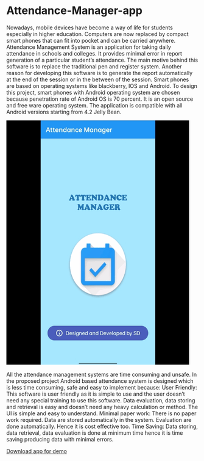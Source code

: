 # Attendance-Manager-app
Nowadays, mobile devices have become a way of life for students especially in higher education. Computers are now replaced by compact smart phones that can fit into pocket and can be carried anywhere. 
Attendance Management System is an application for taking daily attendance in schools and colleges. It provides minimal error in report generation of a particular student’s attendance. 
The main motive behind this software is to replace the traditional pen and register system. Another reason for developing this software is to generate the report automatically at the end of the session or in the between of the session. 
Smart phones are based on operating systems like blackberry, IOS and Android. To design this project, smart phones with Android operating system are chosen because penetration rate of Android OS is 70 percent. 
It is an open source and free ware operating system. The application is compatible with all Android versions starting from 4.2 Jelly Bean.

![](https://github.com/SldinkarGECA/Attendance-Manager-app/blob/add-license-1/GIF-210926_213853.gif)

All the attendance management systems are time consuming and unsafe. In the proposed project Android based attendance system is designed which is less time consuming, safe and easy to implement because:
User Friendly: 
This software is user friendly as it is simple to use and the user doesn’t need any special training to use this software. Data evaluation, data storing and retrieval is easy and doesn’t need any heavy calculation or method. The UI is simple and easy to understand. 
Minimal paper work: 
There is no paper work required. Data are stored automatically in the system. Evaluation are done automatically. Hence it is cost effective too. 
Time Saving: 
Data storing, data retrieval, data evaluation is done at minimum time hence it is time saving producing data with minimal errors.



[Download app for demo](https://github.com/SldinkarGECA/Attendance-Manager-app/raw/master/app-debug.apk)
